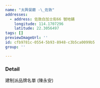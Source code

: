 ```yaml
---
name: "太興餐廳 -\_佐敦"
addresses:
  - address: 佐敦白加士街66 號地舖
    longitude: 114.1707296
    latitude: 22.3056497
tags: []
previewImageUrl: ''
id: cfb9781c-0554-5b93-8948-c3b5ca0099b5
group: ''

---
```

### Detail
建制派品牌名單 (陳永安)

